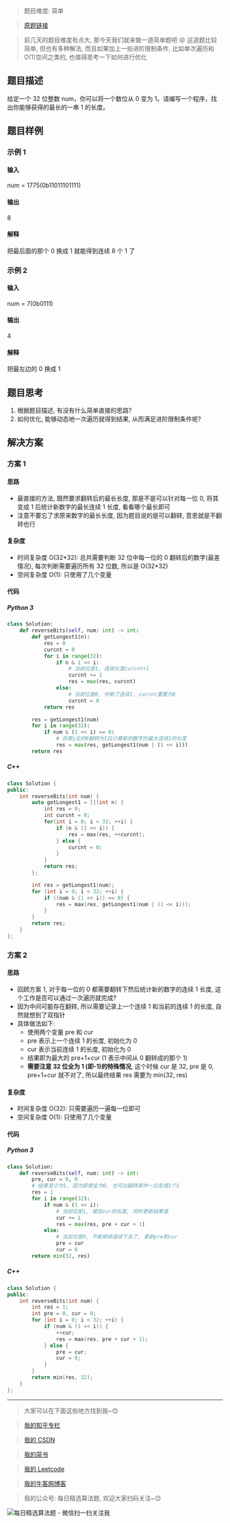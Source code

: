 > 题目难度: 简单

> [原题链接](https://leetcode-cn.com/problems/reverse-bits-lcci/)

> 前几天的题目难度有点大, 那今天我们就来做一道简单题吧 😝 这道题比较简单, 但也有多种解法, 而且如果加上一些进阶限制条件, 比如单次遍历和 O(1)空间之类的, 也值得思考一下如何进行优化

## 题目描述

给定一个 32 位整数 num，你可以将一个数位从 0 变为 1。请编写一个程序，找出你能够获得的最长的一串 1 的长度。

## 题目样例

### 示例 1

#### 输入

num = 1775(0b11011101111)

#### 输出

8

#### 解释

把最后面的那个 0 换成 1 就能得到连续 8 个 1 了

### 示例 2

#### 输入

num = 7(0b0111)

#### 输出

4

#### 解释

把最左边的 0 换成 1

## 题目思考

1. 根据题目描述, 有没有什么简单直接的思路?
2. 如何优化, 能够动态地一次遍历就得到结果, 从而满足进阶限制条件呢?

## 解决方案

### 方案 1

#### 思路

- 最直接的方法, 既然要求翻转后的最长长度, 那是不是可以针对每一位 0, 将其变成 1 后统计新数字的最长连续 1 长度, 看看哪个最长即可
- 注意不要忘了求原来数字的最长长度, 因为题目说的是可以翻转, 意思就是不翻转也行

#### 复杂度

- 时间复杂度 O(32\*32): 总共需要判断 32 位中每一位的 0 翻转后的数字(最差情况), 每次判断需要遍历所有 32 位数, 所以是 O(32\*32)
- 空间复杂度 O(1): 只使用了几个变量

#### 代码

##### Python 3

```python
class Solution:
    def reverseBits(self, num: int) -> int:
        def getLongest1(n):
            res = 0
            curcnt = 0
            for i in range(32):
                if n & 1 << i:
                    # 当前位是1, 连续长度curcnt+1
                    curcnt += 1
                    res = max(res, curcnt)
                else:
                    # 当前位是0, 中断了连续1, curcnt重置为0
                    curcnt = 0
            return res

        res = getLongest1(num)
        for i in range(32):
            if num & (1 << i) == 0:
                # 将第i位的0翻转为1后计算新的数字的最大连续1的长度
                res = max(res, getLongest1(num | (1 << i)))
        return res
```

##### C++

```cpp
class Solution {
public:
    int reverseBits(int num) {
        auto getLongest1 = [](int n) {
            int res = 0;
            int curcnt = 0;
            for(int i = 0; i < 32; ++i) {
                if (n & (1 << i)) {
                    res = max(res, ++curcnt);
                } else {
                    curcnt = 0;
                }
            }
            return res;
        };

        int res = getLongest1(num);
        for (int i = 0; i < 32; ++i) {
            if ((num & (1 << i)) == 0) {
                res = max(res, getLongest1(num | (1 << i)));
            }
        }
        return res;
    }
};
```

### 方案 2

#### 思路

- 回顾方案 1, 对于每一位的 0 都需要翻转下然后统计新的数字的连续 1 长度, 这个工作是否可以通过一次遍历就完成?
- 因为中间可能存在翻转, 所以需要记录上一个连续 1 和当前的连续 1 的长度, 自然就想到了双指针
- 具体做法如下:
  - 使用两个变量 pre 和 cur
  - pre 表示上一个连续 1 的长度, 初始化为 0
  - cur 表示当前连续 1 的长度, 初始化为 0
  - 结果即为最大的 pre+1+cur (1 表示中间从 0 翻转成的那个 1)
  - **需要注意 32 位全为 1 (即-1)的特殊情况**, 这个时候 cur 是 32, pre 是 0, pre+1+cur 就不对了, 所以最终结果 res 需要为 min(32, res)

#### 复杂度

- 时间复杂度 O(32): 只需要遍历一遍每一位即可
- 空间复杂度 O(1): 只使用了几个变量

#### 代码

##### Python 3

```python
class Solution:
    def reverseBits(self, num: int) -> int:
        pre, cur = 0, 0
        # 结果至少为1, 因为即使全为0, 也可以翻转其中一位变成1个1
        res = 1
        for i in range(32):
            if num & (1 << i):
                # 当前位是1, 增加cur的长度, 同时更新结果值
                cur += 1
                res = max(res, pre + cur + 1)
            else:
                # 当前位是0, 不能继续连续下去了, 更新pre和cur
                pre = cur
                cur = 0
        return min(32, res)
```

##### C++

```cpp
class Solution {
public:
    int reverseBits(int num) {
        int res = 1;
        int pre = 0, cur = 0;
        for (int i = 0; i < 32; ++i) {
            if (num & (1 << i)) {
                ++cur;
                res = max(res, pre + cur + 1);
            } else {
                pre = cur;
                cur = 0;
            }
        }
        return min(res, 32);
    }
};
```

---

> 大家可以在下面这些地方找到我~😊

> [我的知乎专栏](https://zhuanlan.zhihu.com/c_1242508721932464128)

> [我的 CSDN](https://me.csdn.net/zjulyx1993)

> [我的简书](https://www.jianshu.com/u/3a17f1fdfd67)

> [我的 Leetcode](https://leetcode-cn.com/u/suibianfahui/)

> [我的牛客网博客](https://blog.nowcoder.net/zjulyx)

> 我的公众号: 每日精选算法题, 欢迎大家扫码关注~😊

![每日精选算法题 - 微信扫一扫关注我](https://mmbiz.qpic.cn/mmbiz_jpg/1KjZicMlYPMgZWmoL4eYcs6UcfmvsetDWME2YJyaCp9oT9z3U573FWENBNhyOByxYI0epew6O37hiaOhdh90QeJg/640?wx_fmt=jpeg&tp=webp&wxfrom=5&wx_lazy=1&wx_co=1)
